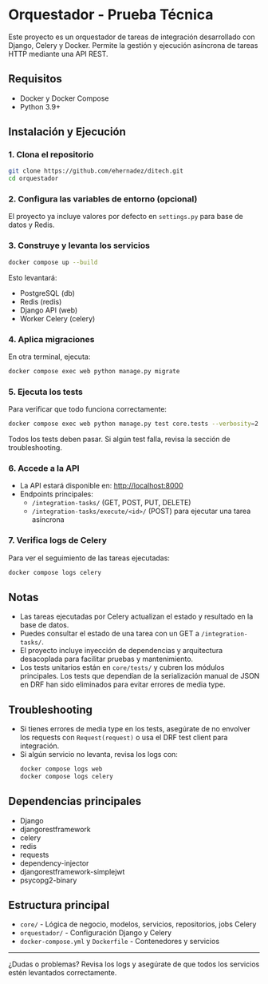 # Orquestador - Prueba Técnica

Este proyecto es un orquestador de tareas de integración desarrollado con Django, Celery y Docker. Permite la gestión y ejecución asíncrona de tareas HTTP mediante una API REST.

## Requisitos
- Docker y Docker Compose
- Python 3.9+

## Instalación y Ejecución

### 1. Clona el repositorio
```sh
git clone https://github.com/ehernadez/ditech.git
cd orquestador
```

### 2. Configura las variables de entorno (opcional)
El proyecto ya incluye valores por defecto en `settings.py` para base de datos y Redis.

### 3. Construye y levanta los servicios
```sh
docker compose up --build
```
Esto levantará:
- PostgreSQL (db)
- Redis (redis)
- Django API (web)
- Worker Celery (celery)

### 4. Aplica migraciones
En otra terminal, ejecuta:
```sh
docker compose exec web python manage.py migrate
```

### 5. Ejecuta los tests
Para verificar que todo funciona correctamente:
```sh
docker compose exec web python manage.py test core.tests --verbosity=2
```
Todos los tests deben pasar. Si algún test falla, revisa la sección de troubleshooting.

### 6. Accede a la API
- La API estará disponible en: [http://localhost:8000](http://localhost:8000)
- Endpoints principales:
  - `/integration-tasks/` (GET, POST, PUT, DELETE)
  - `/integration-tasks/execute/<id>/` (POST) para ejecutar una tarea asíncrona

### 7. Verifica logs de Celery
Para ver el seguimiento de las tareas ejecutadas:
```sh
docker compose logs celery
```

## Notas
- Las tareas ejecutadas por Celery actualizan el estado y resultado en la base de datos.
- Puedes consultar el estado de una tarea con un GET a `/integration-tasks/`.
- El proyecto incluye inyección de dependencias y arquitectura desacoplada para facilitar pruebas y mantenimiento.
- Los tests unitarios están en `core/tests/` y cubren los módulos principales. Los tests que dependían de la serialización manual de JSON en DRF han sido eliminados para evitar errores de media type.

## Troubleshooting
- Si tienes errores de media type en los tests, asegúrate de no envolver los requests con `Request(request)` o usa el DRF test client para integración.
- Si algún servicio no levanta, revisa los logs con:
  ```sh
  docker compose logs web
  docker compose logs celery
  ```

## Dependencias principales
- Django
- djangorestframework
- celery
- redis
- requests
- dependency-injector
- djangorestframework-simplejwt
- psycopg2-binary

## Estructura principal
- `core/` - Lógica de negocio, modelos, servicios, repositorios, jobs Celery
- `orquestador/` - Configuración Django y Celery
- `docker-compose.yml` y `Dockerfile` - Contenedores y servicios

---

¿Dudas o problemas? Revisa los logs y asegúrate de que todos los servicios estén levantados correctamente.
